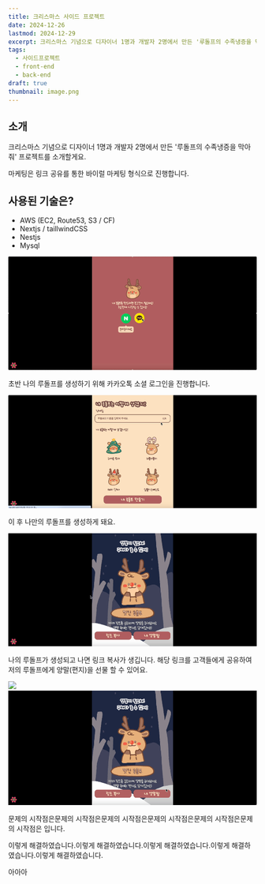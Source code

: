 ```yaml
---
title: 크리스마스 사이드 프로젝트
date: 2024-12-26
lastmod: 2024-12-29
excerpt: 크리스마스 기념으로 디자이너 1명과 개발자 2명에서 만든 '루돌프의 수족냉증을 막아줘' 프로젝트를 소개할게요.
tags:
  - 사이드프로젝트
  - front-end
  - back-end
draft: true
thumbnail: image.png
---
```

## 소개
크리스마스 기념으로 디자이너 1명과 개발자 2명에서 만든 '루돌프의 수족냉증을 막아줘' 프로젝트를 소개할게요.

마케팅은 링크 공유를 통한 바이럴 마케팅 형식으로 진행합니다.

## 사용된 기술은?

- AWS (EC2, Route53, S3 / CF)
- Nextjs / taillwindCSS
- Nestjs
- Mysql

![](./images/login.gif)

초반 나의 루돌프를 생성하기 위해 카카오톡 소셜 로그인을 진행합니다.

![](./images/create.gif)

이 후 나만의 루돌프를 생성하게 돼요.

![](./images/check-link.gif)

나의 루돌프가 생성되고 나면 링크 복사가 생깁니다. 해당 링크를 고객들에게 공유하여 저의 루돌프에게 양말(편지)을 선물 할 수 있어요.

![](./images/post.gif)
![](./images/read.gif)

문제의 시작점은문제의 시작점은문제의 시작점은문제의 시작점은문제의 시작점은문제의 시작점은 입니다.

이렇게 해결하였습니다.이렇게 해결하였습니다.이렇게 해결하였습니다.이렇게 해결하였습니다.이렇게 해결하였습니다.

아아아




